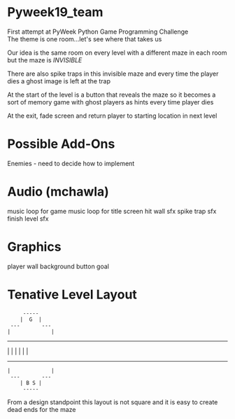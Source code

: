 Pyweek19_team
=============
First attempt at PyWeek Python Game Programming Challenge  
The theme is one room...let's see where that takes us

Our idea is the same room on every level with a different maze in each room  
but the maze is <i>INVISIBLE</i>

There are also spike traps in this invisible maze and every time the player
dies a ghost image is left at the trap

At the start of the level is a button that reveals the maze so it becomes
a sort of memory game with ghost players as hints every time player dies

At the exit, fade screen and return player to starting location in next level


Possible Add-Ons
================
Enemies - need to decide how to implement


Audio (mchawla)
===============
music loop for game
music loop for title screen
hit wall sfx
spike trap sfx
finish level sfx


Graphics
========
player
wall
background
button
goal


Tenative Level Layout
=====================
	     -----
        |  G  |
     ---       ---
    |             |
 ---               ---
|                     |
|                     |
|                     |
 ---               ---
    |             |
     ---       ---
        | B S |
         -----

From a design standpoint this layout is not square and it is easy to create
dead ends for the maze
















